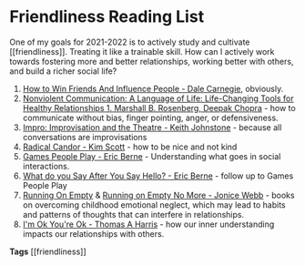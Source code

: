 # Friendliness Reading List

One of my goals for 2021-2022 is to actively study and cultivate [[friendliness]]. Treating it like a trainable skill. How can I actively work towards fostering more and better relationships, working better with others, and build a richer social life?

1. [How to Win Friends And Influence People - Dale Carnegie](https://www.amazon.com/How-Win-Friends-Influence-People/dp/0671027034), obviously.
1. [Nonviolent Communication: A Language of Life: Life-Changing Tools for Healthy Relationships 1. Marshall B. Rosenberg, Deepak Chopra](https://www.amazon.com/Nonviolent-Communication-Language-Life-Changing-Relationships/dp/189200528X) - how to communicate without bias, finger pointing, anger, or defensiveness.
1. [Impro: Improvisation and the Theatre - Keith Johnstone](https://www.amazon.com/Impro-Improvisation-Theatre-Keith-Johnstone/dp/0878301178/) - because all conversations are improvisations
1. [Radical Candor - Kim Scott](https://www.amazon.com/Radical-Candor-Revised-Kick-Ass-Humanity-ebook/dp/B07P9LPXPT/) - how to be nice and not kind
1. [Games People Play - Eric Berne](https://www.amazon.com/dp/B005C6E76U/) - Understanding what goes in social interactions.
1. [What do you Say After You Say Hello? - Eric Berne](https://www.amazon.com/dp/B003JCP5CY/) - follow up to Games People Play
1. [Running On Empty](https://www.amazon.com/Running-Empty-Overcome-Childhood-Emotional-ebook/dp/B009VJ4B4C/) & [Running on Empty No More - Jonice Webb](https://www.amazon.com/gp/product/B076W2MGTR) - books on overcoming childhood emotional neglect, which may lead to habits and patterns of thoughts that can interfere in relationships.
1. [I'm Ok You're Ok - Thomas A Harris](https://www.amazon.com/Im-OK-Youre-OK-Thomas-Harris-ebook/dp/B0054KY9QW/) - how our inner understanding impacts our relationships with others.

**Tags** [[friendliness]]
